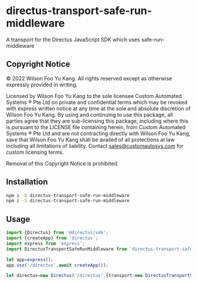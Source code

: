 # directus-transport-safe-run-middleware

A transport for the Directus JavaScript SDK which uses safe-run-middleware

## Copyright Notice

&copy; 2022 Wilson Foo Yu Kang. All rights reserved except as otherwise expressly provided in writing.

Licensed by Wilson Foo Yu Kang to the sole licensee Custom Automated Systems &reg; Pte Ltd on private and confidential terms which may be revoked with express written notice at any time at the sole and absolute discretion of Wilson Foo Yu Kang. By using and continuing to use this package, all parties agree that they are sub-licensing this package, including where this is pursuant to the LICENSE file containing herein, from Custom Automated Systems &reg; Pte Ltd and are not contracting directly with Wilson Foo Yu Kang, save that Wilson Foo Yu Kang shall be availed of all protections at law including all limitations of liability. Contact sales@customautosys.com for custom licensing terms.

Removal of this Copyright Notice is prohibited.

## Installation

```bash
npm i -D directus-transport-safe-run-middleware
npm i -S directus-transport-safe-run-middleware
```

## Usage

```typescript
import {Directus} from '@directus/sdk';
import {createApp} from 'directus';
import express from 'express';
import DirectusTransportSafeRunMiddleware from 'directus-transport-safe-run-middleware';

let app=express();
app.use('/directus',await createApp());

let directus=new Directus('/directus',{transport:new DirectusTransportSafeRunMiddleware()})
```